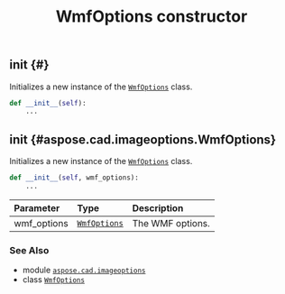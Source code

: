 ﻿---
title: WmfOptions constructor
second_title: Aspose.CAD for Python via .NET API References
description: 
type: docs
weight: 10
url: /aspose.cad.imageoptions/wmfoptions/__init__/
is_root: false
---

## __init__ {#}

Initializes a new instance of the [`WmfOptions`](/cad/python-net/aspose.cad.imageoptions/wmfoptions) class.



```python
def __init__(self):
    ...
```




## __init__ {#aspose.cad.imageoptions.WmfOptions}

Initializes a new instance of the [`WmfOptions`](/cad/python-net/aspose.cad.imageoptions/wmfoptions) class.



```python
def __init__(self, wmf_options):
    ...
```


| Parameter | Type | Description |
| :- | :- | :- |
| wmf_options | [`WmfOptions`](/cad/python-net/aspose.cad.imageoptions/wmfoptions) | The WMF options. |



### See Also
* module [`aspose.cad.imageoptions`](../../)
* class [`WmfOptions`](/cad/python-net/aspose.cad.imageoptions/wmfoptions)
